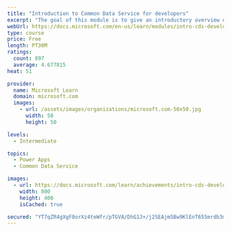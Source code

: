 ```yaml
---
title: "Introduction to Common Data Service for developers"
excerpt: "The goal of this module is to give an introductory overview of the Power Platform SDKs that are available from Microsoft via NuGet."
webUrl: https://docs.microsoft.com/en-us/learn/modules/intro-cds-developers-power-platform/
type: course
price: Free
length: PT30M
ratings:
  count: 897
  average: 4.677815
heat: 51

provider:
  name: Microsoft Learn
  domain: microsoft.com
  images:
    - url: /assets/images/organizations/microsoft.com-50x50.jpg
      width: 50
      height: 50

levels:
  - Intermediate

topics:
  - Power Apps
  - Common Data Service

images:
  - url: https://docs.microsoft.com/learn/achievements/intro-cds-developers-power-platform-social.png
    width: 800
    height: 400
    isCached: true

secured: "YT7qZR4gXgF0orXz4teWfr/pTGVA/DhG1J+/j2SEAjm5Bw9KlEnT655mrdb3m9px5/LJpnRBbF615ngtDxC0YW4Sa1BG6+3gs7boZ3WNXYbGRGIki7T2Jk6k8t7Pq7DyjLysFW07ZI0VPEDqcUL9nCgj+obeghmV1oF2ig4eZiYno7gAvjmF6HCSXsV4mLa8KJUiHqnH5kx5PnrLd7ZswXnjFDeNfFTRh4gQXWztmIls08kOqzpzKdWrjK0hZedVgK36RIcSUrkP9m34KInw1dtK6ovyQDWFjCNbx680Ak/6/FzHFfCC/vqc9S7W9UkgV/mLeUChTwE0vpny7SqlTai/b8Iw9dLeKSj7OXMb0mK+6dOKsgRh3HJ032BLxgUIabYhW4IVf3C4+MkzN8hPysfnLKyqfy5P+QcrSq1ewXo=;ctYqTo/GHD2mmo4dBPT4eg=="
---
```


